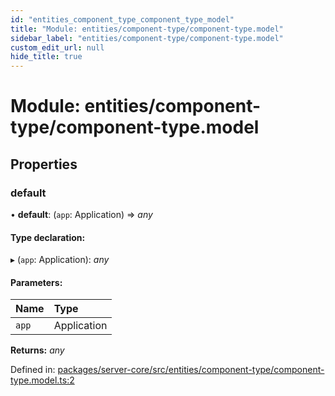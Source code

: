 ```yaml
---
id: "entities_component_type_component_type_model"
title: "Module: entities/component-type/component-type.model"
sidebar_label: "entities/component-type/component-type.model"
custom_edit_url: null
hide_title: true
---
```


# Module: entities/component-type/component-type.model

## Properties

### default

• **default**: (`app`: Application) => *any*

#### Type declaration:

▸ (`app`: Application): *any*

#### Parameters:

Name | Type |
:------ | :------ |
`app` | Application |

**Returns:** *any*

Defined in: [packages/server-core/src/entities/component-type/component-type.model.ts:2](https://github.com/xr3ngine/xr3ngine/blob/a16a45d7e/packages/server-core/src/entities/component-type/component-type.model.ts#L2)
